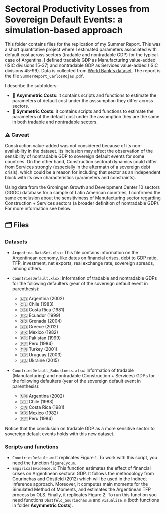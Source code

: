 # Sectoral Productivity Losses from Sovereign Default Events: a simulation-based approach

This folder contains files for the replication of my Summer Report. This was a short quantitative project where I estimated parameters associated with default cost across sectors (tradable and nontradable GDP) for the typical case of Argentina. I defined tradable GDP as Manufacturing value-added (ISIC divisions 15-37) and nontradable GDP as Services value-added (ISIC divisions 45-99). Data is collected from [World Bank's dataset](https://data.worldbank.org). The report is the file `SummerReport_CarlosRojas.pdf`.

I describe the subfolders:

- 📁 **Asymmetric Costs**: it contains scripts and functions to estimate the parameters of default cost under the asssumption they differ across sectors. 
- 📁 **Symmetric Costs**: it contains scripts and functions to estimate the parameters of the default cost under the assumption they are the same in both tradable and nontradable sectors. 

### ⚠️ Caveat
Construction value-added was not considered because of its non-availability in the dataset. Its inclusion may affect the observation of the sensibility of nontradable GDP to sovereign default events for some countries. On the other hand, Construction sectoral dynamics could differ from Services strongly (especially in the aftermath of a sovereign debt crisis), which could be a reason for including that sector as an independent block with its own characteristics (parameters and constraints).

Using data from the Groningen Growth and Development Center 10 sectors (GGDC) database for a sample of Latin American countries, I confirmed the same conclusion about the sensitiviness of Manufacturing sector regarding Construction + Services sectors (a broader definition of nontradable GDP). For more information see below.  

## 🗂 Files

### Datasets
- `Argentina_DataSet.xlsx`: This file contains information on the Argentinean economy, like dates on financial crises, debt to GDP ratio, TFP, investment, net exports, real exchange rate, sovereign spreads, among others. 
- `CountriesDefault.xlsx`: Information of tradable and nontradable GDPs for the following defaulters (year of the sovereign default event in parenthesis): 
    -  🇦🇷 Argentina (2002)		
    -  🇨🇱 Chile (1983)		
    -  🇨🇷 Costa Rica (1981)		
    -  🇪🇨 Ecuador (1999)		
    -  🇬🇩 Grenada (2004)		
    -  🇬🇷 Greece (2012)		
    -  🇲🇽 Mexico (1982)		
    -  🇵🇰 Pakistan (1999)		
    -  🇵🇪 Peru (1984)		
    -  🇹🇷 Turkey (2001)		
    -  🇺🇾 Uruguay (2003)		
    -  🇺🇦 Ukraine (2015)
    
- `CountriesDefault_Robustness.xlsx`: Information of tradable (Manufacturing) and nontradable (Construction + Services) GDPs for the following defaulters (year of the sovereign default event in parenthesis):      
    -  🇦🇷 Argentina (2002)		
    -  🇨🇱 Chile (1983)		
    -  🇨🇷 Costa Rica (1981)			
    -  🇲🇽 Mexico (1982)			
    -  🇵🇪 Peru (1984)		

Notice that the conclusion on tradable GDP as a more sensitive sector to sovereign default events holds with this new dataset.     
    
### Scripts and functions
- `CountriesDefault.m`: It replicates Figure 1. To work with this script, you need the function `figureCyc.m`.
- `EmpiricalEvidence.m`: This function estimates the effect of financial crises on Argentinean sectoral GDP. It follows the methodology from Gourinchas and Obstfeld (2012) which will be used in the Indirect Inference approach. Moreover, it computes main moments for the Simulated Method of Moments, and estimates the Argentinean TFP process by OLS. Finally, it replicates Figure 2. To run this function you need functions `Obstfeld_Gourinchas.m` and `visualize.m` (both functions in folder **Asymmetric Costs**).
